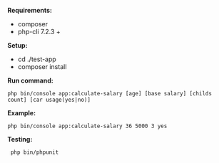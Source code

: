**Requirements:**

* composer
* php-cli 7.2.3 + 

**Setup:**

* cd ./test-app
* composer install

**Run command:**

`php bin/console app:calculate-salary [age] [base salary] [childs count] [car usage(yes|no)]`

**Example:**

`php bin/console app:calculate-salary 36 5000 3 yes`

**Testing:**

` php bin/phpunit`